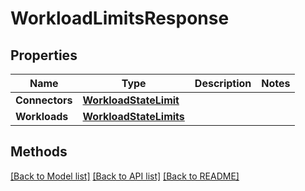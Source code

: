 # WorkloadLimitsResponse

## Properties

Name | Type | Description | Notes
------------ | ------------- | ------------- | -------------
**Connectors** | [**WorkloadStateLimit**](WorkloadStateLimit.md) |  | 
**Workloads** | [**WorkloadStateLimits**](WorkloadStateLimits.md) |  | 

## Methods


[[Back to Model list]](../README.md#documentation-for-models) [[Back to API list]](../README.md#documentation-for-api-endpoints) [[Back to README]](../README.md)


